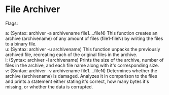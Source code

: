 # File Archiver  

Flags:  

a: (Syntax: archiver -a archivename file1....fileN) This function creates an archive (archivename) of any amount of files (file1-fileN) by writing the files to a binary file.   
u: (Syntax: archiver -u archivename) This function unpacks the previously archived file, recreating each of the original files in the archive.   
l: (Syntax: archiver -l archivename) Prints the size of the archive, number of files in the archive, and each file name along with it's corresponding size.   
v: (Syntax: archiver -v archivename file1....fileN) Determines whether the archive (archivename) is damaged. Analyzes it in comparison to the files and prints a statement either stating it's correct, how many bytes it's missing, or whether the data is corrupted.   
